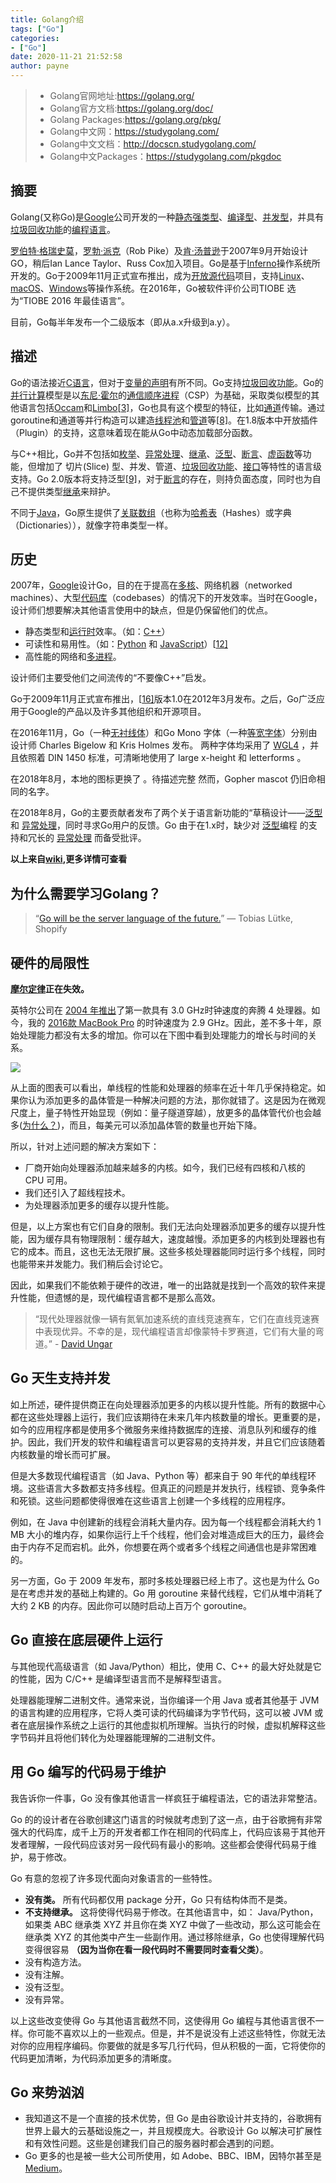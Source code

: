 ```yaml
---
title: Golang介绍
tags: ["Go"]
categories:
- ["Go"]
date: 2020-11-21 21:52:58
author: payne
---
```



> - Golang官网地址:<https://golang.org/>
> - Golang官方文档:<https://golang.org/doc/>
> - Golang Packages:<https://golang.org/pkg/>
> - Golang中文网：<https://studygolang.com/>
> - Golang中文文档：<http://docscn.studygolang.com/>
> - Golang中文Packages：<https://studygolang.com/pkgdoc>

## 摘要

Golang(又称Go)是[Google](https://zh.wikipedia.org/wiki/Google)公司开发的一种[静态](https://zh.wikipedia.org/wiki/静态类型)[强类型](https://zh.wikipedia.org/wiki/強類型)、[编译型](https://zh.wikipedia.org/wiki/編譯語言)、[并发型](https://zh.wikipedia.org/wiki/並行計算)，并具有[垃圾回收功能](https://zh.wikipedia.org/wiki/垃圾回收_(計算機科學))的[编程语言](https://zh.wikipedia.org/wiki/编程语言)。

[罗伯特·格瑞史莫](https://zh.wikipedia.org/w/index.php?title=羅伯特·格瑞史莫&action=edit&redlink=1)，[罗勃·派克](https://zh.wikipedia.org/wiki/羅勃·派克)（Rob Pike）及[肯·汤普逊](https://zh.wikipedia.org/wiki/肯·汤普逊)于2007年9月开始设计GO，稍后Ian Lance Taylor、Russ Cox加入项目。Go是基于[Inferno](https://zh.wikipedia.org/wiki/Inferno)操作系统所开发的。Go于2009年11月正式宣布推出，成为[开放源代码](https://zh.wikipedia.org/wiki/開放原始碼)项目，支持[Linux](https://zh.wikipedia.org/wiki/Linux)、[macOS](https://zh.wikipedia.org/wiki/MacOS)、[Windows](https://zh.wikipedia.org/wiki/Windows)等操作系统。在2016年，Go被软件评价公司TIOBE 选为“TIOBE 2016 年最佳语言”。

目前，Go每半年发布一个二级版本（即从a.x升级到a.y）。
<!--more-->
## 描述

Go的语法接近[C语言](https://zh.wikipedia.org/wiki/C语言)，但对于[变量的声明](https://zh.wikipedia.org/w/index.php?title=变量的声明&action=edit&redlink=1)有所不同。Go支持[垃圾回收功能](https://zh.wikipedia.org/wiki/垃圾回收_(計算機科學))。Go的[并行计算](https://zh.wikipedia.org/wiki/并行计算)模型是以[东尼·霍尔](https://zh.wikipedia.org/wiki/東尼·霍爾)的[通信顺序进程](https://zh.wikipedia.org/wiki/交談循序程式)（CSP）为基础，采取类似模型的其他语言包括[Occam](https://zh.wikipedia.org/wiki/Occam)和[Limbo](https://zh.wikipedia.org/wiki/Limbo)[[3\]](https://zh.wikipedia.org/wiki/Go#cite_note-langfaq-3)，Go也具有这个模型的特征，比如[通道](https://zh.wikipedia.org/wiki/通道_(编程))传输。通过goroutine和通道等并行构造可以建造[线程池](https://zh.wikipedia.org/wiki/线程池)和[管道](https://zh.wikipedia.org/wiki/管道_(软件))等[[8\]](https://zh.wikipedia.org/wiki/Go#cite_note-8)。在1.8版本中开放插件（Plugin）的支持，这意味着现在能从Go中动态加载部分函数。

与C++相比，Go并不包括如[枚举](https://zh.wikipedia.org/wiki/枚举)、[异常处理](https://zh.wikipedia.org/wiki/异常处理)、[继承](https://zh.wikipedia.org/wiki/繼承_(計算機科學))、[泛型](https://zh.wikipedia.org/wiki/泛型)、[断言](https://zh.wikipedia.org/wiki/斷言_(程式))、[虚函数](https://zh.wikipedia.org/wiki/虚函数)等功能，但增加了 切片(Slice) 型、并发、管道、[垃圾回收功能](https://zh.wikipedia.org/wiki/垃圾回收_(計算機科學))、[接口](https://zh.wikipedia.org/wiki/介面_(資訊科技))等特性的语言级支持。Go 2.0版本将支持泛型[[9\]](https://zh.wikipedia.org/wiki/Go#cite_note-9)，对于[断言](https://zh.wikipedia.org/wiki/斷言_(程式))的存在，则持负面态度，同时也为自己不提供类型[继承](https://zh.wikipedia.org/wiki/繼承_(計算機科學))来辩护。

不同于[Java](https://zh.wikipedia.org/wiki/Java)，Go原生提供了[关联数组](https://zh.wikipedia.org/wiki/关联数组)（也称为[哈希表](https://zh.wikipedia.org/wiki/哈希表)（Hashes）或字典（Dictionaries）），就像字符串类型一样。

## 历史

2007年，[Google](https://zh.wikipedia.org/wiki/Google)设计Go，目的在于提高在[多核](https://zh.wikipedia.org/wiki/多核心處理器)、网络机器（networked machines）、大型[代码库](https://zh.wikipedia.org/wiki/代码库)（codebases）的情况下的开发效率。当时在Google，设计师们想要解决其他语言使用中的缺点，但是仍保留他们的优点。

- 静态类型和[运行时](https://zh.wikipedia.org/wiki/运行时)效率。（如：[C++](https://zh.wikipedia.org/wiki/C%2B%2B)）
- 可读性和易用性。（如：[Python](https://zh.wikipedia.org/wiki/Python) 和 [JavaScript](https://zh.wikipedia.org/wiki/JavaScript)）[[12\]](https://zh.wikipedia.org/wiki/Go#cite_note-12)
- 高性能的网络和[多进程](https://zh.wikipedia.org/wiki/多进程)。

设计师们主要受他们之间流传的“不要像C++”启发。

Go于2009年11月正式宣布推出，[[16\]](https://zh.wikipedia.org/wiki/Go#cite_note-16)版本1.0在2012年3月发布。之后，Go广泛应用于Google的产品以及许多其他组织和开源项目。

在2016年11月，Go（一种[无衬线体](https://zh.wikipedia.org/wiki/无衬线体)）和Go Mono 字体（一种[等宽字体](https://zh.wikipedia.org/wiki/等宽字体)）分别由设计师 Charles Bigelow 和 Kris Holmes 发布。 两种字体均采用了 [WGL4](https://zh.wikipedia.org/w/index.php?title=WGL4&action=edit&redlink=1) ，并且依照着 DIN 1450 标准，可清晰地使用了 large x-height 和 letterforms 。

在2018年8月，本地的图标更换了 。待描述完整 然而，Gopher mascot 仍旧命相同的名字。

在2018年8月，Go的主要贡献者发布了两个关于语言新功能的“草稿设计——[泛型](https://zh.wikipedia.org/wiki/泛型) 和 [异常处理](https://zh.wikipedia.org/wiki/异常处理)，同时寻求Go用户的反馈。Go 由于在1.x时，缺少对 [泛型](https://zh.wikipedia.org/wiki/泛型)编程 的支持和冗长的 [异常处理](https://zh.wikipedia.org/wiki/异常处理) 而备受批评。

**以上来自[wiki](https://zh.wikipedia.org/wiki/Go#%E6%8F%8F%E8%BF%B0),更多详情可查看**

## 为什么需要学习Golang？

> “[Go will be the server language of the future.](https://link.juejin.im/?target=https%3A%2F%2Ftwitter.com%2Ftobi%2Fstatus%2F326086379207536640)” — Tobias Lütke, Shopify
>

## 硬件的局限性

**[摩尔定律](https://link.juejin.im/?target=http%3A%2F%2Fwww.investopedia.com%2Fterms%2Fm%2Fmooreslaw.asp)正在失效。**

英特尔公司在 [2004 年推出](https://link.juejin.im/?target=http%3A%2F%2Fwww.informit.com%2Farticles%2Farticle.aspx%3Fp%3D339073)了第一款具有 3.0 GHz时钟速度的奔腾 4 处理器。如今，我的 [2016款 MacBook Pro](https://link.juejin.im/?target=http%3A%2F%2Fwww.apple.com%2Fmacbook-pro%2Fspecs%2F) 的时钟速度为 2.9 GHz。因此，差不多十年，原始处理能力都没有太多的增加。你可以在下图中看到处理能力的增长与时间的关系。

![](https://tva1.sinaimg.cn/large/0081Kckwgy1gkficnh9qrj30go0bkwkn.jpg)

从上面的图表可以看出，单线程的性能和处理器的频率在近十年几乎保持稳定。如果你认为添加更多的晶体管是一种解决问题的方法，那你就错了。这是因为在微观尺度上，量子特性开始显现（例如：量子隧道穿越），放更多的晶体管代价也会越多([为什么？](https://link.juejin.im/?target=https%3A%2F%2Fwww.quora.com%2FWhat-is-Quantum-Tunneling-Limit-How-does-it-limit-the-size-of-a-transistor))，而且，每美元可以添加晶体管的数量也开始下降。

所以，针对上述问题的解决方案如下：

- 厂商开始向处理器添加越来越多的内核。如今，我们已经有四核和八核的 CPU 可用。
- 我们还引入了超线程技术。
- 为处理器添加更多的缓存以提升性能。

但是，以上方案也有它们自身的限制。我们无法向处理器添加更多的缓存以提升性能，因为缓存具有物理限制：缓存越大，速度越慢。添加更多的内核到处理器也有它的成本。而且，这也无法无限扩展。这些多核处理器能同时运行多个线程，同时也能带来并发能力。我们稍后会讨论它。

因此，如果我们不能依赖于硬件的改进，唯一的出路就是找到一个高效的软件来提升性能，但遗憾的是，现代编程语言都不是那么高效。

> “现代处理器就像一辆有氮氧加速系统的直线竞速赛车，它们在直线竞速赛中表现优异。不幸的是，现代编程语言却像蒙特卡罗赛道，它们有大量的弯道。” - [David Ungar](https://link.juejin.im/?target=https%3A%2F%2Fen.wikipedia.org%2Fwiki%2FDavid_Ungar)

## Go 天生支持并发

如上所述，硬件提供商正在向处理器添加更多的内核以提升性能。所有的数据中心都在这些处理器上运行，我们应该期待在未来几年内核数量的增长。更重要的是，如今的应用程序都是使用多个微服务来维持数据库的连接、消息队列和缓存的维护。因此，我们开发的软件和编程语言可以更容易的支持并发，并且它们应该随着内核数量的增长而可扩展。

但是大多数现代编程语言（如 Java、Python 等）都来自于 90 年代的单线程环境。这些语言大多数都支持多线程。但真正的问题是并发执行，线程锁、竞争条件和死锁。这些问题都使得很难在这些语言上创建一个多线程的应用程序。

例如，在 Java 中创建新的线程会消耗大量内存。因为每一个线程都会消耗大约 1 MB 大小的堆内存，如果你运行上千个线程，他们会对堆造成巨大的压力，最终会由于内存不足而宕机。此外，你想要在两个或者多个线程之间通信也是非常困难的。

另一方面，Go 于 2009 年发布，那时多核处理器已经上市了。这也是为什么 Go 是在考虑并发的基础上构建的。Go 用 goroutine 来替代线程，它们从堆中消耗了大约 2 KB 的内存。因此你可以随时启动上百万个 goroutine。

## Go 直接在底层硬件上运行

与其他现代高级语言（如 Java/Python）相比，使用 C、C++ 的最大好处就是它的性能，因为 C/C++ 是编译型语言而不是解释型语言。

处理器能理解二进制文件。通常来说，当你编译一个用 Java 或者其他基于 JVM 的语言构建的应用程序，它将人类可读的代码编译为字节代码，这可以被 JVM 或者在底层操作系统之上运行的其他虚拟机所理解。当执行的时候，虚拟机解释这些字节码并且将他们转化为处理器能理解的二进制文件。

## 用 Go 编写的代码易于维护

我告诉你一件事，Go 没有像其他语言一样疯狂于编程语法，它的语法非常整洁。

Go 的的设计者在谷歌创建这门语言的时候就考虑到了这一点，由于谷歌拥有非常强大的代码库，成千上万的开发者都工作在相同的代码库上，代码应该易于其他开发者理解，一段代码应该对另一段代码有最小的影响。这些都会使得代码易于维护，易于修改。

Go 有意的忽视了许多现代面向对象语言的一些特性。

- **没有类。** 所有代码都仅用 package 分开，Go 只有结构体而不是类。
- **不支持继承。** 这将使得代码易于修改。在其他语言中，如： Java/Python，如果类 ABC 继承类 XYZ 并且你在类 XYZ 中做了一些改动，那么这可能会在继承类 XYZ 的其他类中产生一些副作用。通过移除继承，Go 也使得理解代码变得很容易 **（因为当你在看一段代码时不需要同时查看父类）**。
- 没有构造方法。
- 没有注解。
- 没有泛型。
- 没有异常。

以上这些改变使得 Go 与其他语言截然不同，这使得用 Go 编程与其他语言很不一样。你可能不喜欢以上的一些观点。但是，并不是说没有上述这些特性，你就无法对你的应用程序编码。你要做的就是多写几行代码，但从积极的一面，它将使你的代码更加清晰，为代码添加更多的清晰度。

## Go 来势汹汹

- 我知道这不是一个直接的技术优势，但 Go 是由谷歌设计并支持的，谷歌拥有世界上最大的云基础设施之一，并且规模庞大。谷歌设计 Go 以解决可扩展性和有效性问题。这些是创建我们自己的服务器时都会遇到的问题。
- Go 更多的也是被一些大公司所使用，如 Adobe、BBC、IBM，因特尔甚至是 [Medium](https://link.juejin.im/?target=https%3A%2F%2Fmedium.engineering%2Fhow-medium-goes-social-b7dbefa6d413%23.r8nqjxjpk)。
